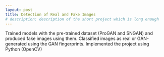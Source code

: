 ```yaml
---
layout: post
title: Detection of Real and Fake Images
# description: description of the short project which is long enough
---
```


Trained models with the pre-trained dataset (ProGAN and SNGAN) and produced fake images using them. Classified images as real or GAN-generated using the GAN fingerprints. Implemented the project using Python (OpenCV)